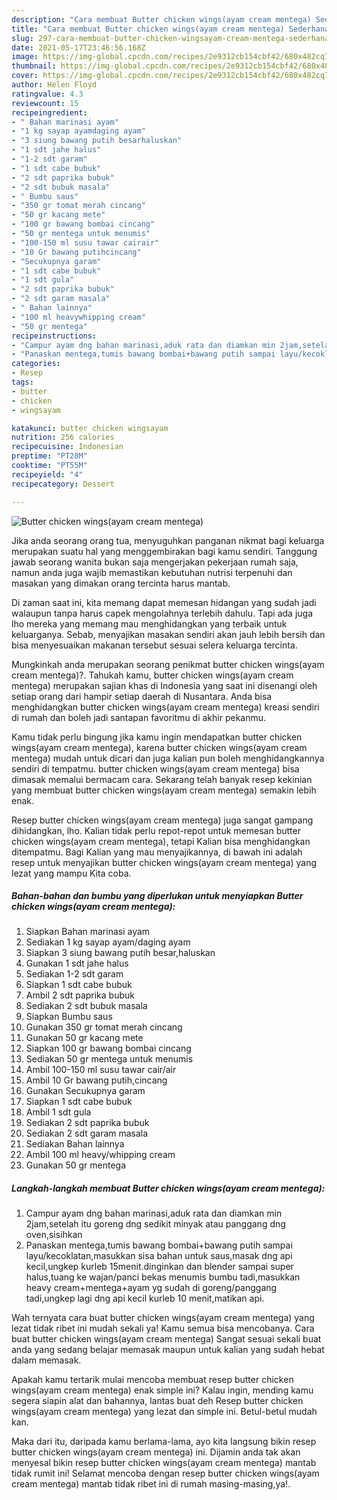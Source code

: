 ```yaml
---
description: "Cara membuat Butter chicken wings(ayam cream mentega) Sederhana dan Mudah Dibuat"
title: "Cara membuat Butter chicken wings(ayam cream mentega) Sederhana dan Mudah Dibuat"
slug: 297-cara-membuat-butter-chicken-wingsayam-cream-mentega-sederhana-dan-mudah-dibuat
date: 2021-05-17T23:46:56.168Z
image: https://img-global.cpcdn.com/recipes/2e9312cb154cbf42/680x482cq70/butter-chicken-wingsayam-cream-mentega-foto-resep-utama.jpg
thumbnail: https://img-global.cpcdn.com/recipes/2e9312cb154cbf42/680x482cq70/butter-chicken-wingsayam-cream-mentega-foto-resep-utama.jpg
cover: https://img-global.cpcdn.com/recipes/2e9312cb154cbf42/680x482cq70/butter-chicken-wingsayam-cream-mentega-foto-resep-utama.jpg
author: Helen Floyd
ratingvalue: 4.3
reviewcount: 15
recipeingredient:
- " Bahan marinasi ayam"
- "1 kg sayap ayamdaging ayam"
- "3 siung bawang putih besarhaluskan"
- "1 sdt jahe halus"
- "1-2 sdt garam"
- "1 sdt cabe bubuk"
- "2 sdt paprika bubuk"
- "2 sdt bubuk masala"
- " Bumbu saus"
- "350 gr tomat merah cincang"
- "50 gr kacang mete"
- "100 gr bawang bombai cincang"
- "50 gr mentega untuk menumis"
- "100-150 ml susu tawar cairair"
- "10 Gr bawang putihcincang"
- "Secukupnya garam"
- "1 sdt cabe bubuk"
- "1 sdt gula"
- "2 sdt paprika bubuk"
- "2 sdt garam masala"
- " Bahan lainnya"
- "100 ml heavywhipping cream"
- "50 gr mentega"
recipeinstructions:
- "Campur ayam dng bahan marinasi,aduk rata dan diamkan min 2jam,setelah itu goreng dng sedikit minyak atau panggang dng oven,sisihkan"
- "Panaskan mentega,tumis bawang bombai+bawang putih sampai layu/kecoklatan,masukkan sisa bahan untuk saus,masak dng api kecil,ungkep kurleb 15menit.dinginkan dan blender sampai super halus,tuang ke wajan/panci bekas menumis bumbu tadi,masukkan heavy cream+mentega+ayam yg sudah di goreng/panggang tadi,ungkep lagi dng api kecil kurleb 10 menit,matikan api."
categories:
- Resep
tags:
- butter
- chicken
- wingsayam

katakunci: butter chicken wingsayam 
nutrition: 256 calories
recipecuisine: Indonesian
preptime: "PT28M"
cooktime: "PT55M"
recipeyield: "4"
recipecategory: Dessert

---
```



![Butter chicken wings(ayam cream mentega)](https://img-global.cpcdn.com/recipes/2e9312cb154cbf42/680x482cq70/butter-chicken-wingsayam-cream-mentega-foto-resep-utama.jpg)

Jika anda seorang orang tua, menyuguhkan panganan nikmat bagi keluarga merupakan suatu hal yang menggembirakan bagi kamu sendiri. Tanggung jawab seorang  wanita bukan saja mengerjakan pekerjaan rumah saja, namun anda juga wajib memastikan kebutuhan nutrisi terpenuhi dan masakan yang dimakan orang tercinta harus mantab.

Di zaman  saat ini, kita memang dapat memesan hidangan yang sudah jadi walaupun tanpa harus capek mengolahnya terlebih dahulu. Tapi ada juga lho mereka yang memang mau menghidangkan yang terbaik untuk keluarganya. Sebab, menyajikan masakan sendiri akan jauh lebih bersih dan bisa menyesuaikan makanan tersebut sesuai selera keluarga tercinta. 



Mungkinkah anda merupakan seorang penikmat butter chicken wings(ayam cream mentega)?. Tahukah kamu, butter chicken wings(ayam cream mentega) merupakan sajian khas di Indonesia yang saat ini disenangi oleh setiap orang dari hampir setiap daerah di Nusantara. Anda bisa menghidangkan butter chicken wings(ayam cream mentega) kreasi sendiri di rumah dan boleh jadi santapan favoritmu di akhir pekanmu.

Kamu tidak perlu bingung jika kamu ingin mendapatkan butter chicken wings(ayam cream mentega), karena butter chicken wings(ayam cream mentega) mudah untuk dicari dan juga kalian pun boleh menghidangkannya sendiri di tempatmu. butter chicken wings(ayam cream mentega) bisa dimasak memalui bermacam cara. Sekarang telah banyak resep kekinian yang membuat butter chicken wings(ayam cream mentega) semakin lebih enak.

Resep butter chicken wings(ayam cream mentega) juga sangat gampang dihidangkan, lho. Kalian tidak perlu repot-repot untuk memesan butter chicken wings(ayam cream mentega), tetapi Kalian bisa menghidangkan ditempatmu. Bagi Kalian yang mau menyajikannya, di bawah ini adalah resep untuk menyajikan butter chicken wings(ayam cream mentega) yang lezat yang mampu Kita coba.

<!--inarticleads1-->

##### Bahan-bahan dan bumbu yang diperlukan untuk menyiapkan Butter chicken wings(ayam cream mentega):

1. Siapkan  Bahan marinasi ayam
1. Sediakan 1 kg sayap ayam/daging ayam
1. Siapkan 3 siung bawang putih besar,haluskan
1. Gunakan 1 sdt jahe halus
1. Sediakan 1-2 sdt garam
1. Siapkan 1 sdt cabe bubuk
1. Ambil 2 sdt paprika bubuk
1. Sediakan 2 sdt bubuk masala
1. Siapkan  Bumbu saus
1. Gunakan 350 gr tomat merah cincang
1. Gunakan 50 gr kacang mete
1. Siapkan 100 gr bawang bombai cincang
1. Sediakan 50 gr mentega untuk menumis
1. Ambil 100-150 ml susu tawar cair/air
1. Ambil 10 Gr bawang putih,cincang
1. Gunakan Secukupnya garam
1. Siapkan 1 sdt cabe bubuk
1. Ambil 1 sdt gula
1. Sediakan 2 sdt paprika bubuk
1. Sediakan 2 sdt garam masala
1. Sediakan  Bahan lainnya
1. Ambil 100 ml heavy/whipping cream
1. Gunakan 50 gr mentega




<!--inarticleads2-->

##### Langkah-langkah membuat Butter chicken wings(ayam cream mentega):

1. Campur ayam dng bahan marinasi,aduk rata dan diamkan min 2jam,setelah itu goreng dng sedikit minyak atau panggang dng oven,sisihkan
1. Panaskan mentega,tumis bawang bombai+bawang putih sampai layu/kecoklatan,masukkan sisa bahan untuk saus,masak dng api kecil,ungkep kurleb 15menit.dinginkan dan blender sampai super halus,tuang ke wajan/panci bekas menumis bumbu tadi,masukkan heavy cream+mentega+ayam yg sudah di goreng/panggang tadi,ungkep lagi dng api kecil kurleb 10 menit,matikan api.




Wah ternyata cara buat butter chicken wings(ayam cream mentega) yang lezat tidak ribet ini mudah sekali ya! Kamu semua bisa mencobanya. Cara buat butter chicken wings(ayam cream mentega) Sangat sesuai sekali buat anda yang sedang belajar memasak maupun untuk kalian yang sudah hebat dalam memasak.

Apakah kamu tertarik mulai mencoba membuat resep butter chicken wings(ayam cream mentega) enak simple ini? Kalau ingin, mending kamu segera siapin alat dan bahannya, lantas buat deh Resep butter chicken wings(ayam cream mentega) yang lezat dan simple ini. Betul-betul mudah kan. 

Maka dari itu, daripada kamu berlama-lama, ayo kita langsung bikin resep butter chicken wings(ayam cream mentega) ini. Dijamin anda tak akan menyesal bikin resep butter chicken wings(ayam cream mentega) mantab tidak rumit ini! Selamat mencoba dengan resep butter chicken wings(ayam cream mentega) mantab tidak ribet ini di rumah masing-masing,ya!.

